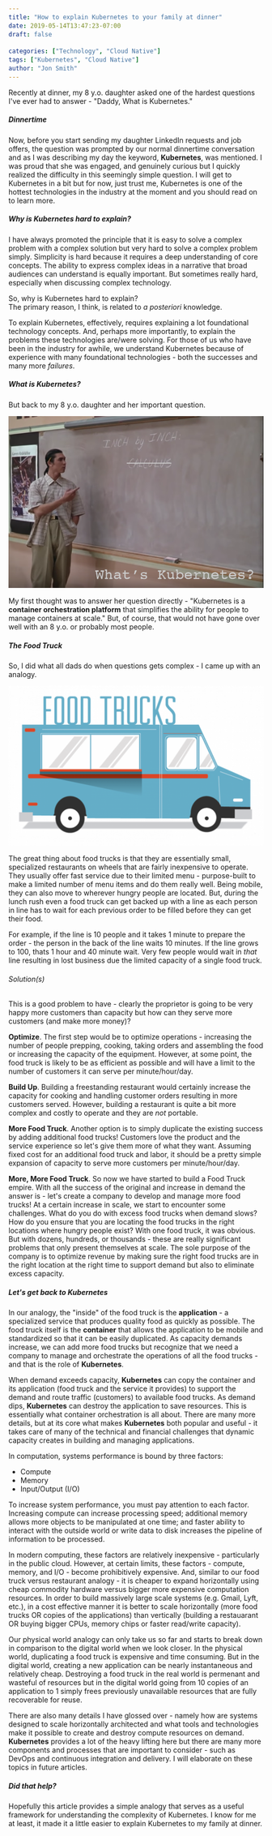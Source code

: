 ```yaml
---
title: "How to explain Kubernetes to your family at dinner"
date: 2019-05-14T13:47:23-07:00
draft: false

categories: ["Technology", "Cloud Native"]
tags: ["Kubernetes", "Cloud Native"]
author: "Jon Smith"
---
```

Recently at dinner, my 8 y.o. daughter asked one of the hardest questions I've ever had to answer - "Daddy, What is Kubernetes."
##### Dinnertime
Now, before you start sending my daughter LinkedIn requests and job offers, the question was prompted by our normal dinnertime conversation and as I was describing my day the keyword, **Kubernetes**, was mentioned. I was proud that she was engaged, and genuinely curious but I quickly realized the difficulty in this seemingly simple question. I will get to Kubernetes in a bit but for now, just trust me, Kubernetes is one of the hottest technologies in the industry at the moment and you should read on to learn more.

##### Why is Kubernetes hard to explain?
I have always promoted the principle that it is easy to solve a complex problem with a complex solution but very hard to solve a complex problem simply. Simplicity is hard because it requires a deep understanding of core concepts. The ability to express complex ideas in a narrative that broad audiences can understand is equally important. But sometimes really hard, especially when discussing complex technology.

So, why is Kubernetes hard to explain?
<br/>The primary reason, I think, is related to *a posteriori* knowledge. 

To explain Kubernetes, effectively, requires explaining a lot foundational technology concepts. And, perhaps more importantly, to explain the problems these technologies are/were solving. For those of us who have been in the industry for awhile, we understand Kubernetes because of experience with many foundational technologies - both the successes and many more *failures*. 

##### What is Kubernetes?
But back to my 8 y.o. daughter and her important question. 

!["Calkoolis"](calculus.png)

My first thought was to answer her question directly - "Kubernetes is a **container orchestration platform** that simplifies the ability for people to manage containers at scale." But, of course, that would not have gone over well with an 8 y.o. or probably most people.

##### The Food Truck
So, I did what all dads do when questions gets complex - I came up with an analogy.

!["Food Truck"](foodtruck.png)

The great thing about food trucks is that they are essentially small, specialized restaurants on wheels that are fairly inexpensive to operate. They usually offer fast service due to their limited menu - purpose-built to make a limited number of menu items and do them really well. Being mobile, they can also move to wherever hungry people are located. But, during the lunch rush even a food truck can get backed up with a line as each person in line has to wait for each previous order to be filled before they can get their food.

For example, if the line is 10 people and it takes 1 minute to prepare the order - the person in the back of the line waits 10 minutes. If the line grows to 100, thats 1 hour and 40 minute wait. Very few people would wait in *that* line resulting in lost business due the limited capacity of a single food truck. 

###### Solution(s)

This is a good problem to have - clearly the proprietor is going to be very happy more customers than capacity but how can they serve more customers (and make more money)?

__Optimize__. The first step would be to optimize operations - increasing the number of people prepping, cooking, taking orders and assembling the food or increasing the capacity of the equipment. However, at some point, the food truck is likely to be as efficient as possible and will have a limit to the number of customers it can serve per minute/hour/day.

__Build Up__. Building a freestanding restaurant would certainly increase the capacity for cooking and handling customer orders resulting in more customers served. However, building a restaurant is quite a bit more complex and costly to operate and they are *not* portable. 

__More Food Truck__. Another option is to simply duplicate the existing success by adding additional food trucks! Customers love the product and the service experience so let's give them more of what they want. Assuming fixed cost for an additional food truck and labor, it should be a pretty simple expansion of capacity to serve more customers per minute/hour/day.

__More, More Food Truck__. So now we have started to build a Food Truck empire. With all the success of the original and increase in demand the answer is - let's create a company to develop and manage more food trucks! At a certain increase in scale, we start to encounter some challenges. What do you do with excess food trucks when demand slows? How do you ensure that you are locating the food trucks in the right locations where hungry people exist? With one food truck, it was obvious. But with dozens, hundreds, or thousands - these are really significant problems that only present themselves at scale. The sole purpose of the company is to optimize revenue by making sure the right food trucks are in the right location at the right time to support demand but also to eliminate excess capacity.

##### Let's get back to Kubernetes
In our analogy, the "inside" of the food truck is the **application** - a specialized service that produces quality food as quickly as possible. The food truck itself is the **container** that allows the application to be mobile and standardized so that it can be easily duplicated. As capacity demands increase, we can add more food trucks but recognize that we need a company to manage and orchestrate the operations of all the food trucks - and that is the role of **Kubernetes**.

When demand exceeds capacity, **Kubernetes** can copy the container and its application (food truck and the service it provides) to support the demand and route traffic (customers) to available food trucks.  As demand dips, **Kubernetes** can destroy the application to save resources. This is essentially what container orchestration is all about. There are many more details, but at its core what makes **Kubernetes** both popular and useful - it takes care of many of the technical and financial challenges that dynamic capacity creates in building and managing applications.

In computation, systems performance is bound by three factors:

- Compute
- Memory
- Input/Output (I/O)

To increase system performance, you must pay attention to each factor. Increasing compute can increase processing speed; additional memory allows more objects to be manipulated at one time; and faster ability to interact with the outside world or write data to disk increases the pipeline of information to be processed. 

In modern computing, these factors are relatively inexpensive - particularly in the public cloud. However, at certain limits, these factors - compute, memory, and I/O - become prohibitively expensive. And, similar to our food truck versus restaurant analogy - it is cheaper to expand horizontally using cheap commodity hardware versus bigger more expensive computation resources. In order to build massively large scale systems (e.g. Gmail, Lyft, etc.), in a cost effective manner it is better to scale horizontally (more food trucks OR copies of the applications) than vertically (building a restauarant OR buying bigger CPUs, memory chips or faster read/write capacity). 

Our physical world analogy can only take us so far and starts to break down in comparison to the digital world when we look closer. In the physical world, duplicating a food truck is expensive and time consuming. But in the digital world, creating a new application can be nearly instantaneous and relatively cheap. Destroying a food truck in the real world is permenant and wasteful of resources but in the digital world going from 10 copies of an application to 1 simply frees previously unavailable resources that are fully recoverable for reuse.

There are also many details I have glossed over - namely how are systems designed to scale horizontally architected and what tools and technologies make it possible to create and destroy compute resources on demand. **Kubernetes** provides a lot of the heavy lifting here but there are many more components and processes that are important to consider - such as DevOps and continuous integration and delivery. I will elaborate on these topics in future articles.

##### Did that help? 
Hopefully this article provides a simple analogy that serves as a useful framework for understanding the complexity of Kubernetes. I know for me at least, it made it a little easier to explain Kubernetes to my family at dinner.